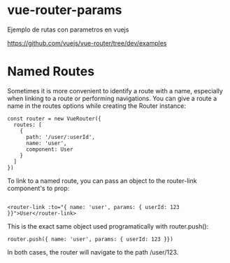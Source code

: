 # vue-router-params
Ejemplo de rutas con parametros en  vuejs


https://github.com/vuejs/vue-router/tree/dev/examples


# Named Routes

Sometimes it is more convenient to identify a route with a name, especially when linking to a route or performing navigations. You can give a route a name in the routes options while creating the Router instance:
```
const router = new VueRouter({
  routes: [
    {
      path: '/user/:userId',
      name: 'user',
      component: User
    }
  ]
})

```

To link to a named route, you can pass an object to the router-link component's to prop:
```

<router-link :to="{ name: 'user', params: { userId: 123 }}">User</router-link>
```
This is the exact same object used programatically with router.push():
```
router.push({ name: 'user', params: { userId: 123 }})
```
In both cases, the router will navigate to the path /user/123.
